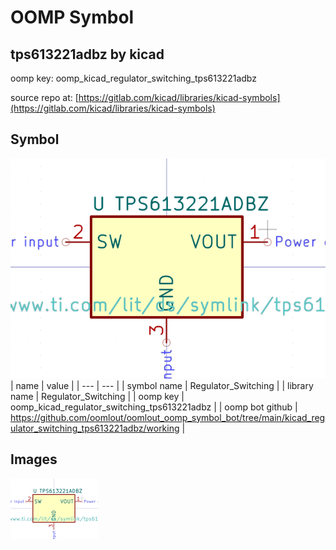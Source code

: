 # OOMP Symbol  
## tps613221adbz  by kicad  
  
oomp key: oomp_kicad_regulator_switching_tps613221adbz  
  
source repo at: [https://gitlab.com/kicad/libraries/kicad-symbols](https://gitlab.com/kicad/libraries/kicad-symbols)  
## Symbol  
  
[![working.png](working_600.png)](working.png)  
| name | value | 
| --- | --- | 
| symbol name | Regulator_Switching | 
| library name | Regulator_Switching | 
| oomp key | oomp_kicad_regulator_switching_tps613221adbz | 
| oomp bot github | https://github.com/oomlout/oomlout_oomp_symbol_bot/tree/main/kicad_regulator_switching_tps613221adbz/working | 
## Images  
  
[![working.png](working_140.png)](working.png)  
